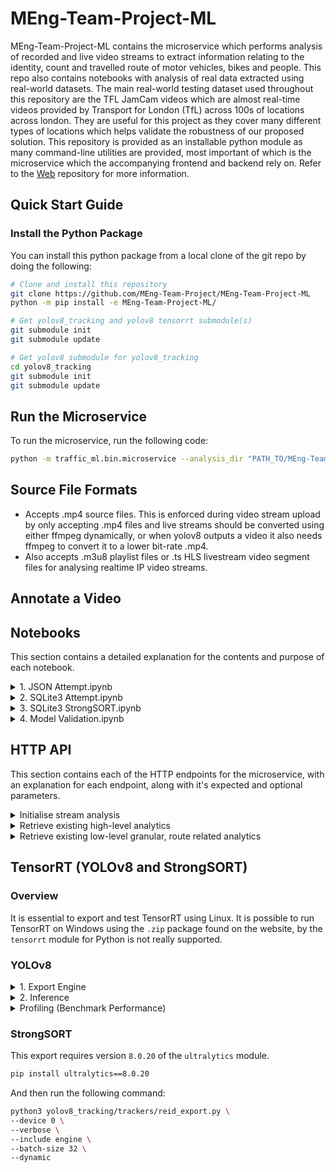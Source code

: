 # MEng-Team-Project-ML

MEng-Team-Project-ML contains the microservice which performs analysis 
of recorded and live video streams to extract information relating to 
the identity, count and travelled route of motor vehicles, bikes and 
people. This repo also contains notebooks with analysis of real data 
extracted using real-world datasets. The main real-world testing dataset 
used throughout this repository are the TFL JamCam videos which are 
almost real-time videos provided by Transport for London (TfL) across 
100s of locations across london. They are useful for this project as 
they cover many different types of locations which helps validate the 
robustness of our proposed solution. This repository is provided 
as an installable python module as many command-line utilities are 
provided, most important of which is the microservice which the 
accompanying frontend and backend rely on. 
Refer to the [Web](https://github.com/MEng-Team-Project/MEng-Team-Project-Web)
repository for more information.

## Quick Start Guide

### Install the Python Package

You can install this python package from a local clone of the git repo by
doing the following:

```bash
# Clone and install this repository
git clone https://github.com/MEng-Team-Project/MEng-Team-Project-ML
python -m pip install -e MEng-Team-Project-ML/

# Get yolov8_tracking and yolov8 tensorrt submodule(s)
git submodule init
git submodule update

# Get yolov8 submodule for yolov8_tracking
cd yolov8_tracking
git submodule init
git submodule update
```

## Run the Microservice

To run the microservice, run the following code:

```bash
python -m traffic_ml.bin.microservice --analysis_dir "PATH_TO/MEng-Team-Project-Web/server/analysis"
```

## Source File Formats

- Accepts .mp4 source files. This is enforced during video stream
  upload by only accepting .mp4 files and live streams should be converted
  using either ffmpeg dynamically, or when yolov8 outputs a video it
  also needs ffmpeg to convert it to a lower bit-rate .mp4.
- Also accepts .m3u8 playlist files or .ts HLS livestream video segment files
  for analysing realtime IP video streams.

## Annotate a Video



## Notebooks

This section contains a detailed explanation for the contents and purpose
of each notebook.

<details><summary>1. JSON Attempt.ipynb</summary>

Analysis of the initial JSON files produced
in the original draft version of our proposed model. Notebook contains
code used to determine road routes, code used to calculate counts of
object types along routes, etc.

</details>

<details><summary>2. SQLite3 Attempt.ipynb</summary>

Changed recording of analytics from YOLOv7
and ClassySORT to use SQLite3 as the recorded format. This saved
information was extremely raw and ill conceived as it required
complex and difficult post-processing to get any kind of useful
information from.

</details>

<details><summary>3. SQLite3 StrongSORT.ipynb</summary>

Switched from YOLOv7 to YOLOv8 and
switched object tracking algorithm from SORT to StrongSORT which
gigantically improves performance. StrongSORT has a lower IDs
(identity switching) rate compared to SORT of 4470 compared to
1066, respectively on MOT20 [ref](https://github.com/dyhBUPT/StrongSORT).
This means that the SORT algorithm is identifying 4.19x more objects
than StrongSORT so it's association between detections and tracking
the same object across time is highly unstable.

</details>

<details><summary>4. Model Validation.ipynb</summary>

Contains a demonstration of how to validate
the predictions (pred) of our ML pipeline against ground truth (GT) annotations.
GT and pred data converted to MOT16 format and formally evaluated and compared
using `motmetrics` lib.

</details>

## HTTP API

This section contains each of the HTTP endpoints for the microservice,
with an explanation for each endpoint, along with it's expected and
optional parameters.

<details><summary>Initialise stream analysis</summary>

POST: `http://localhost:6000/api/init` 
```
   Body Parameters: 
   stream - Absolute video stream path
```

</details>

<details><summary>Retrieve existing high-level analytics</summary>

POST: `http://localhost:6000/api/analysis`
```
   Body Parameters: 
   stream  - Stream ID to get data for. 
   raw     - (Optional) Provide the raw detection information in the result 
   start   - (Optional) Start frame 
   end     - (Optional) End frame 
   classes - (Optional) List of COCO class labels to filter detections by 
   trk_fmt - (Optional) Either `first_last` or `entire`. This will either 
             include the first and last anchor points for an object in the 
             route, or it will include the entire route for the requested 
             portion of the video. By default, returns `first_last`
```

</details>

<details><summary>Retrieve existing low-level granular, route related analytics</summary>

POST: `http://localhost:6000/api/routes` 
```
   Body Parameters: 
   stream  - Stream ID to get data for. 
   regions - Route region polygon information 
   start   - (Optional) Start frame 
   end     - (Optional) End frame 
   classes - (Optional) List of COCO class labels to filter detections by
```

</details>

## TensorRT (YOLOv8 and StrongSORT)

### Overview

It is essential to export and test TensorRT using Linux.
It is possible to run TensorRT on Windows using the `.zip` package found
on the website, by the `tensorrt` module for Python is not really supported.

### YOLOv8

<details><summary>1. Export Engine</summary>

To export a model, use this command to export the PyTorch .pt model
to ONNX format .onnx:

```bash
python3 YOLOv8-TensorRT/export-det.py \
--weights yolov8l.pt \
--iou-thres 0.65 \
--conf-thres 0.25 \
--topk 100 \
--opset 11 \
--sim \
--input-shape 32 3 640 640 \
--device cuda:0
```

Then you need to build a TensorRT engine with static settings which
will perform inference later. The execution device also needs to be
fixed here (GPU or CPU).

```bash
python3 YOLOv8-TensorRT/build.py \
--weights yolov8l.onnx \
--iou-thres 0.65 \
--conf-thres 0.25 \
--topk 100 \
--fp16  \
--input-shape 32 3 640 640 \
--device cuda:0
```

</details>

<details><summary>2. Inference</summary>

To test run inference of the detection model and get timing profiling data,
run the following command:

```bash
python3 YOLOv8-TensorRT/infer-det-para.py \
--engine yolov8l.engine \
--source vid \
--batch-size 32
```

</details>

<details><summary>Profiling (Benchmark Performance)</summary>

To profile every single component of the TensorRT engine with an existing
model, run the following command:

```bash
python3 YOLOv8-TensorRT/trt-profile.py --engine yolov8s.engine --device cuda:0
```

</details>

### StrongSORT

This export requires version `8.0.20` of the `ultralytics` module.

```bash
pip install ultralytics==8.0.20
```

And then run the following command:

```bash
python3 yolov8_tracking/trackers/reid_export.py \
--device 0 \
--verbose \
--include engine \
--batch-size 32 \
--dynamic
```